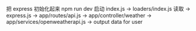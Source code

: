 把 express 初始化起来
npm run dev 启动 index.js -> loaders/index.js 读取 -> express.js -> app/routes/api.js -> app/controller/weather -> app/services/openweatherapi.js -> output data for user
